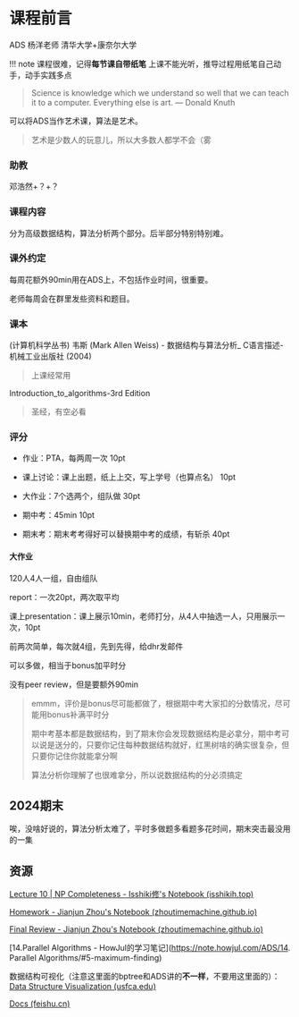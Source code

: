 # 课程前言

ADS	杨洋老师	清华大学+康奈尔大学

!!! note 
课程很难，记得**每节课自带纸笔**
上课不能光听，推导过程用纸笔自己动手，动手实践多点

> Science is knowledge which we understand so well that we can teach it to a computer. Everything else is art. — Donald Knuth

可以将ADS当作艺术课，算法是艺术。

> 艺术是少数人的玩意儿，所以大多数人都学不会（雾

### 助教

邓浩然+？+？

### 课程内容

分为高级数据结构，算法分析两个部分。后半部分特别特别难。

### 课外约定

每周花额外90min用在ADS上，不包括作业时间，很重要。

老师每周会在群里发些资料和题目。

### 课本

(计算机科学丛书) 韦斯 (Mark Allen Weiss) - 数据结构与算法分析_ C语言描述-机械工业出版社 (2004)

> 上课经常用

Introduction_to_algorithms-3rd Edition

> 圣经，有空必看

### 评分

- 作业：PTA，每两周一次	10pt

- 课上讨论：课上出题，纸上上交，写上学号（也算点名）	10pt

- 大作业：7个选两个，组队做	30pt

- 期中考：45min	10pt

- 期末考：期末考考得好可以替换期中考的成绩，有斩杀	 40pt


#### 大作业

120人4人一组，自由组队

report：一次20pt，两次取平均

课上presentation：课上展示10min，老师打分，从4人中抽选一人，只用展示一次，10pt

前两次简单，每次就4组，先到先得，给dhr发邮件

可以多做，相当于bonus加平时分

没有peer review，但是要额外90min

> emmm，评价是bonus尽可能都做了，根据期中考大家扣的分数情况，尽可能用bonus补满平时分
>
> 期中考基本都是数据结构，到了期末你会发现数据结构是必拿分，期中考可以说是送分的，只要你记住每种数据结构就好，红黑树啥的确实很复杂，但只要你记住你就能拿分啊
>
> 算法分析你理解了也很难拿分，所以说数据结构的分必须搞定

## 2024期末

唉，没啥好说的，算法分析太难了，平时多做题多看题多花时间，期末突击最没用的一集

## 资源

[Lecture 10 | NP Completeness - Isshiki修's Notebook (isshikih.top)](https://note.isshikih.top/cour_note/D2CX_AdvancedDataStructure/Lec10/#概述)

[Homework - Jianjun Zhou's Notebook (zhoutimemachine.github.io)](https://zhoutimemachine.github.io/note/courses/ads-hw-review/#hw10)

[Final Review - Jianjun Zhou's Notebook (zhoutimemachine.github.io)](https://zhoutimemachine.github.io/note/courses/ads-final-review/#ch2-b)

[14.Parallel Algorithms - HowJul的学习笔记](https://note.howjul.com/ADS/14. Parallel Algorithms/#5-maximum-finding)

数据结构可视化（注意这里面的bptree和ADS讲的**不一样**，不要用这里面的）：[Data Structure Visualization (usfca.edu)](https://www.cs.usfca.edu/~galles/visualization/Algorithms.html)

[Docs (feishu.cn)](https://k5ms77k0o1.feishu.cn/docx/doxcnom9S5lSs27pxlQ3niuskOb)